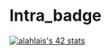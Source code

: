 # Intra_badge

[![alahlais's 42 stats](https://badge.mediaplus.ma/darkblue/alahlais)](https://github.com/oakoudad/badge42)

